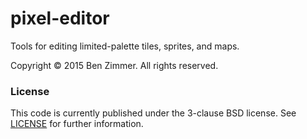 # pixel-editor

Tools for editing limited-palette tiles, sprites, and maps.

Copyright &copy; 2015 Ben Zimmer. All rights reserved.

### License
This code is currently published under the 3-clause BSD license. See [LICENSE](LICENSE) for further information.
